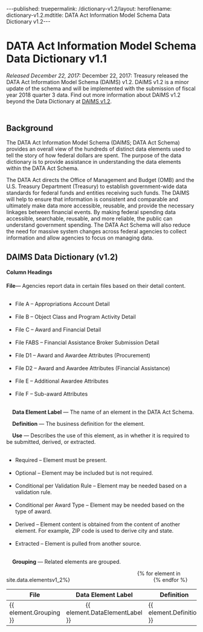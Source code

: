 ---published: truepermalink: /dictionary-v1.2/layout: herofilename: dictionary-v1.2.mdtitle: DATA Act Information Model Schema Data Dictionary v1.2---<div class="article-wrap"><h1> DATA Act Information Model Schema Data Dictionary v1.1 </h1><p><i>Released December 22, 2017: </i>December 22, 2017: Treasury released the DATA Act Information Model Schema (DAIMS) v1.2. DAIMS v1.2 is a minor update of the schema and will be implemented with the submission of fiscal year 2018 quarter 3 data. Find out more information about DAIMS v1.2 beyond the Data Dictionary at [DAIMS v1.2]({{site.baseurl}}/DAIMS-v1.2/). </p>
<h2 style="margin-top:50px">Background</h2><p>The DATA Act Information Model Schema (DAIMS; DATA Act Schema) provides an overall view of the hundreds of distinct data elements used to tell the story of how federal dollars are spent. The purpose of the data dictionary is to provide assistance in understanding the data elements within the DATA Act Schema.</p>
<p>The DATA Act directs the Office of Management and Budget (OMB) and the U.S. Treasury Department (Treasury) to establish government-wide data standards for federal funds and entities receiving such funds. The DAIMS will help to ensure that information is consistent and comparable and ultimately make data more accessible, reusable, and provide the necessary linkages between financial events. By making federal spending data accessible, searchable, reusable, and more reliable, the public can understand government spending. The DATA Act Schema will also reduce the need for massive system changes across federal agencies to collect information and allow agencies to focus on managing data.</p>
<h2>DAIMS Data Dictionary (v1.2)</h2><h4> Column Headings</h4><p><strong>File</strong>&mdash; Agencies report data in certain files based on their detail content.    <ul style="margin-bottom:0;">        <li>File A – Appropriations Account Detail</li>        <li>File B – Object Class and Program Activity Detail</li>        <li>File C – Award and Financial Detail</li>        <li>File FABS – Financial Assistance Broker Submission Detail</li>        <li>File D1 – Award and Awardee Attributes (Procurement)</li>        <li>File D2 – Award and Awardee Attributes (Financial Assistance)</li>        <li>File E – Additional Awardee Attributes</li>        <li>File F – Sub-award Attributes</li>    </ul></p><p>    <strong>Data Element Label</strong> &mdash; The name of an element in the DATA Act Schema.</p><p>    <strong>Definition</strong> &mdash; The business definition for the element.</p><p>    <strong>Use</strong> &mdash; Describes the use of this element, as in whether it is required to be submitted, derived, or extracted.    <ul style="margin-bottom:0;">        <li>Required – Element must be present.</li>        <li>Optional – Element may be included but is not required.</li>        <li>Conditional per Validation Rule – Element may be needed based on a validation rule.</li>        <li>Conditional per Award Type – Element may be needed based on the type of award.</li>        <li>Derived – Element content is obtained from the content of another element. For example, ZIP code is used to derive city and state.</li>        <li>Extracted – Element is pulled from another source.</li>    </ul></p><p>    <strong>Grouping</strong> &mdash; Related elements are grouped.</p>
</div><p></p><table id="dictTable" class="tablesorter table-bordered table-striped mb-40" style="word-wrap:break-word; table-layout:fixed;">    <thead>        <tr>            <th>File</th>            <th>Data Element Label</th>            <th style="width:40%;">Definition</th>            <th>Use</th>            <th>Grouping</th>        </tr>    </thead>    {% for element in site.data.elementsv1_2%}    <tr>        <td>{{ element.Grouping }}</td>        <td>            {{ element.DataElementLabel }}        </td>        <!--<td><a href="#C{{ forloop.index | plus:1 }}">{{ element.DAIMSSemanticLabel }}</a></td>-->        <td>{{ element.Definition }}</td>        <td>{{ element.Use }}</td>        <td>{{element.DataCatagory}}</td>    </tr>{% endfor %}</table>
